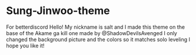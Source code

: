 # Sung-Jinwoo-theme
For betterdiscord
Hello! My nickname is salt and I made this theme on the base of the Akame ga kill one made by @ShadowDevilsAvenged I only changed the background picture and the colors so it matches solo leveling
I hope you like it!
